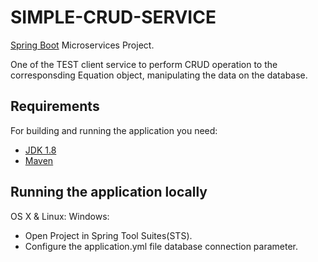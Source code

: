 # SIMPLE-CRUD-SERVICE

[Spring Boot](http://projects.spring.io/spring-boot/) Microservices Project.

One of the TEST client service to perform CRUD operation to the corresponsding Equation object, manipulating the data on the database.

## Requirements

For building and running the application you need:

- [JDK 1.8](http://www.oracle.com/technetwork/java/javase/downloads/jdk8-downloads-2133151.html)
- [Maven](https://maven.apache.org)

## Running the application locally

OS X & Linux:
Windows:

* Open Project in Spring Tool Suites(STS).
* Configure the application.yml file database connection parameter.